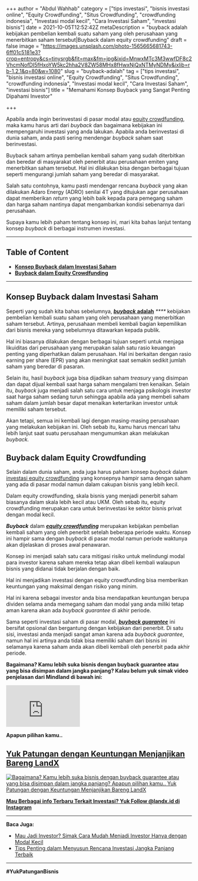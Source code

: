 +++
author = "Abdul Wahhab"
category = ["tips investasi", "bisnis investasi online", "Equity Crowdfunding", "Situs Crowdfunding", "crowdfunding indonesia", "Investasi modal kecil", "Cara Investasi Saham", "investasi bisnis"]
date = 2021-10-05T12:52:42Z
metaDescription = "buyback adalah kebijakan pembelian kembali suatu saham yang oleh perusahaan yang menerbitkan saham tersebut|Buyback dalam equity crowdfunding"
draft = false
image = "https://images.unsplash.com/photo-1565665681743-6ff01c5181e3?crop=entropy&cs=tinysrgb&fit=max&fm=jpg&ixid=MnwxMTc3M3wwfDF8c2VhcmNofDI5fHxoYW5kc2hha2V8ZW58MHx8fHwxNjQxNTMyNDMy&ixlib=rb-1.2.1&q=80&w=1080"
slug = "buyback-adalah"
tag = ["tips investasi", "bisnis investasi online", "Equity Crowdfunding", "Situs Crowdfunding", "crowdfunding indonesia", "Investasi modal kecil", "Cara Investasi Saham", "investasi bisnis"]
title = "Memahami Konsep Buyback yang Sangat Penting Dipahami Investor"

+++


Apabila anda ingin berinvestasi di pasar modal atau [equity crowdfunding](https://landx.id/), maka kamu harus arti dari _buyback_ dan bagaimana kebijakan ini mempengaruhi investasi yang anda lakukan. Apabila anda berinvestasi di dunia saham, anda pasti sering mendengar _buyback_ saham saat berinvestasi.

Buyback saham artinya pembelian kembali saham yang sudah diterbitkan dan beredar di masyarakat oleh penerbit atau perusahaan emiten yang menerbitkan saham tersebut. Hal ini dilakukan bisa dengan berbagai tujuan seperti mengurangi jumlah saham yang beredar di masyarakat.

Salah satu contohnya, kamu pasti mendengar rencana _buyback_ yang akan dilakukan Adaro Energy (ADRO) senilai 4T yang ditujukan agar perusahaan dapat memberikan _return_ yang lebih baik kepada para pemegang saham dan harga saham nantinya dapat mengambarkan kondisi sebenarnya dari perusahaan.

Supaya kamu lebih paham tentang konsep ini, mari kita bahas lanjut tentang konsep _buyback_ di berbagai instrumen investasi.

---

## Table of Content

* **[Konsep Buyback dalam Investasi Saham](#konsep-buyback-dalam-investasi-saham)**
* **[Buyback dalam Equity Crowdfunding](#buyback-dalam-equity-crowdfunding)**

---

## Konsep Buyback dalam Investasi Saham

Seperti yang sudah kita bahas sebelumnya, [_**buyback**_ **adalah**](https://landx.id/project) _****_ kebijakan pembelian kembali suatu saham yang oleh perusahaan yang menerbitkan saham tersebut. Artinya, perusahaan membeli kembali bagian kepemilikan dari bisnis mereka yang sebelumnya ditawarkan kepada publik.

Hal ini biasanya dilakukan dengan berbagai tujuan seperti untuk menjaga likuiditas dari perusahaan yang merupakan salah satu rasio keuangan penting yang diperhatikan dalam perusahaan. Hal ini berkaitan dengan rasio earning per share (EPR) yang akan meningkat saat semakin sedikit jumlah saham yang beredar di pasaran.

Selain itu, hasil _buyback_ juga bisa dijadikan saham _treasury_ yang disimpan dan dapat dijual kembali saat harga saham mengalami tren kenaikan. Selain itu, _buyback_ juga menjadi salah satu cara untuk menjaga psikologis investor saat harga saham sedang turun sehingga apabila ada yang membeli saham saham dalam jumlah besar dapat menaikan ketertarikan investor untuk memiliki saham tersebut.

Akan tetapi, semua ini kembali lagi dengan masing-masing perusahaan yang melakukan kebijakan ini. Oleh sebab itu, kamu harus mencari tahu lebih lanjut saat suatu perusahaan mengumumkan akan melakukan _buyback._

## Buyback dalam Equity Crowdfunding

Selain dalam dunia saham, anda juga harus paham konsep _buyback_ dalam [investasi equity crowdfunding](https://landx.id/) yang konsepnya hampir sama dengan saham yang ada di pasar modal namun dalam cakupan bisnis yang lebih kecil.

Dalam equity crowdfunding, skala bisnis yang menjadi penerbit saham biasanya dalam skala lebih kecil atau UKM. Oleh sebab itu, equity crowdfunding merupakan cara untuk berinvestasi ke sektor bisnis privat dengan modal kecil.

_**Buyback**_ dalam **_[equity crowdfunding](https://landx.id/)_** merupakan kebijakan pembelian kembali saham yang oleh penerbit setelah beberapa periode waktu. Konsep ini hampir sama dengan _buyback_ di pasar modal namun periode waktunya akan dijelaskan di proses awal penawaran.

Konsep ini menjadi salah satu cara mitigasi risiko untuk melindungi modal para investor karena saham mereka tetap akan dibeli kembali walaupun bisnis yang didanai tidak berjalan dengan baik.

Hal ini menjadikan investasi dengan equity crowdfunding bisa memberikan keuntungan yang maksimal dengan risiko yang minim.

Hal ini karena sebagai investor anda bisa mendapatkan keuntungan berupa dividen selama anda memegang saham dan modal yang anda miliki tetap aman karena akan ada _buyback guarantee_ di akhir periode.

Sama seperti investasi saham di pasar modal, _**[buyback guarantee](https://landx.id/project/#/cpap)**_ ini bersifat opsional dan bergantung dengan kebijakan dari penerbit. Di satu sisi, investasi anda menjadi sangat aman karena ada _buyback guarantee_, namun hal ini artinya anda tidak bisa memiliki saham dari bisnis ini selamanya karena saham anda akan dibeli kembali oleh penerbit pada akhir periode.

**Bagaimana? Kamu lebih suka bisnis dengan buyback guarantee atau yang bisa disimpan dalam jangka panjang? Kalau belum yuk simak video penjelasan dari Mindland di bawah ini:**

<iframe width="200" height="113" src="https://www.youtube.com/embed/p0z6zpJ6N1I?feature=oembed" frameborder="0" allow="accelerometer; autoplay; clipboard-write; encrypted-media; gyroscope; picture-in-picture" allowfullscreen></iframe>

**Apapun pilihan kamu..**

## [Yuk Patungan  dengan Keuntungan Menjanjikan Bareng LandX](https://landx.id/project/)

[![Bagaimana? Kamu lebih suka bisnis dengan buyback guarantee atau yang bisa disimpan dalam jangka panjang? Apapun pilihan kamu.. Yuk Patungan  dengan Keuntungan Menjanjikan Bareng LandX](https://accountgram-production.sfo2.cdn.digitaloceanspaces.com/landx_ghost/2021/10/Equity-Crowdfunding-di-Indonesia-1--3.png)](https://landx.id/project/?utm_source=Blog&utm_medium=organic+keyword&utm_campaign=blog&utm_id=Blog)

**[Mau Berbagai info Terbaru Terkait Investasi? Yuk Follow @landx.id di Instagram](https://www.instagram.com/landx.id/?utm_medium=copy_link)**

---

**Baca Juga:**

* [Mau Jadi Investor? Simak Cara Mudah Menjadi Investor Hanya dengan Modal Kecil](https://landx.id/blog/cara-menjadi-investor/)
* [Tips Penting dalam Menyusun Rencana Investasi Jangka Panjang Terbaik](https://landx.id/blog/investasi-jangka-panjang-adalah/)

---

**#YukPatunganBisnis**

